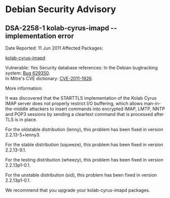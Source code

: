 
Debian Security Advisory
========================


DSA-2258-1 kolab-cyrus-imapd -- implementation error
----------------------------------------------------



Date Reported:
11 Jun 2011
Affected Packages:

[kolab-cyrus-imapd](https://packages.debian.org/src:kolab-cyrus-imapd)

Vulnerable:
Yes
Security database references:
In the Debian bugtracking system: [Bug 629350](https://bugs.debian.org/cgi-bin/bugreport.cgi?bug=629350).  
In Mitre's CVE dictionary: [CVE-2011-1926](https://security-tracker.debian.org/tracker/CVE-2011-1926).  

More information:

It was discovered that the STARTTLS implementation of the
Kolab Cyrus IMAP server does not properly restrict I/O buffering,
which allows man-in-the-middle attackers to insert commands into encrypted
IMAP, LMTP, NNTP and POP3 sessions by sending a cleartext command that is
processed after TLS is in place.


For the oldstable distribution (lenny), this problem has been fixed in
version 2.2.13-5+lenny3.


For the stable distribution (squeeze), this problem has been fixed in
version 2.2.13-9.1.


For the testing distribution (wheezy), this problem has been fixed in
version 2.2.13p1-0.1.


For the unstable distribution (sid), this problem has been fixed in
version 2.2.13p1-0.1.


We recommend that you upgrade your kolab-cyrus-imapd packages.





